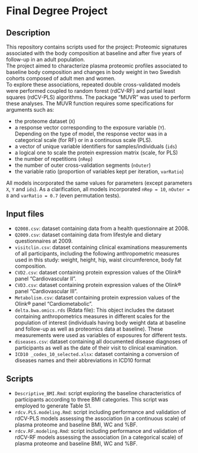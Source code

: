 # Final Degree Project
## Description
This repository contains scripts used for the project: Proteomic signatures associated with the body composition at baseline and after five years of follow-up in an adult population.  
The project aimed to characterize plasma proteomic profiles associated to baseline body composition and changes in body weight in two Swedish cohorts composed of adult men and women.  
To explore these associations, repeated double cross-validated models were performed coupled to random forest (rdCV-RF) and partial least squares (rdCV-PLS) algorithms. The package “MUVR” was used to perform these analyses. The MUVR function requires some specifications for arguments such as:
* the proteome dataset (`X`)
* a response vector corresponding to the exposure variable (`Y`). Depending on the type of model, the response vector was in a categorical scale (for RF) or in a continuous scale (PLS).
*	a vector of unique variable identifiers for samples/individuals (`ids`)
*	a logical one to scale the protein expression matrix (scale, for PLS)
*	the number of repetitions (`nRep`)
*	the number of outer cross-validation segments (`nOuter`)
*	the variable ratio (proportion of variables kept per iteration, `varRatio`)

All models incorporated the same values for parameters (except parameters `X`, `Y` and `ids`). As a clarification, all models incorporated `nRep = 10`, `nOuter = 8` and `varRatio = 0.7` (even permutation tests).

## Input files
* `Q2008.csv`: dataset containing data from a health questionnaire at 2008.
*	`Q2009.csv`: dataset containing data from lifestyle and dietary questionnaires at 2009.
*	`visitclin.csv`: dataset containing clinical examinations measurements of all participants, including the following anthropometric measures used in this study:  weight, height, hip, waist circumference, body fat composition.
*	`CVD2.csv`: dataset containing protein expression values of the Olink® panel “Cardiovascular II”.
*	`CVD3.csv`: dataset containing protein expression values of the Olink® panel “Cardiovascular III”.
*	`Metabolism.csv`: dataset containing protein expression values of the Olink® panel “Cardiometabolic”.
*	`delta.bwa.omics.rds` (Rdata file): This object includes the dataset containing anthropometrics measures in different scales for the population of interest (individuals having body weight data at baseline and follow-up as well as proteomics data at baseline). These measurements were used as variables of exposures for different tests.
*	`diseases.csv`: dataset containing all documented disease diagnoses of participants as well as the date of their visit to clinical examination.
*	`ICD10 _codes_10_selected.xlsx`: dataset containing a conversion of diseases names and their abbreviations in ICD10 format

## Scripts
*	`Descriptive_BMI.Rmd`: script exploring the baseline characteristics of participants according to three BMI categories. This script was employed to generate Table S1.
*	`rdcv.PLS.modeling.Rmd`: script including performance and validation of rdCV-PLS models assessing the association (in a continuous scale) of plasma proteome and baseline BMI, WC and %BF.
*	`rdcv.RF.modeling.Rmd`: script including performance and validation of rdCV-RF models assessing the association (in a categorical scale) of plasma proteome and baseline BMI, WC and %BF.
